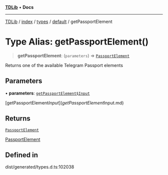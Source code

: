 [**TDLib**](../../../../../../README.md) • **Docs**

***

[TDLib](../../../../../../modules.md) / [index](../../../../../README.md) / [types](../../../README.md) / [default](../README.md) / getPassportElement

# Type Alias: getPassportElement()

> **getPassportElement**: (`parameters`) => [`PassportElement`](PassportElement.md)

Returns one of the available Telegram Passport elements

## Parameters

• **parameters**: [`getPassportElement$Input`](getPassportElement$Input.md)

[getPassportElement$Input](getPassportElement$Input.md)

## Returns

[`PassportElement`](PassportElement.md)

[PassportElement](PassportElement.md)

## Defined in

dist/generated/types.d.ts:102038
